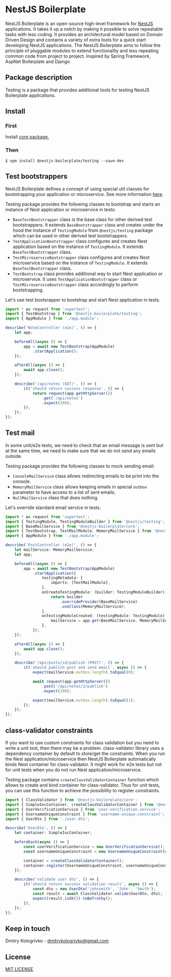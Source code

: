 # NestJS Boilerplate

NestJS Boilerplate is an open-source high-level framework for [NestJS](https://github.com/nestjs/nest) applications.
It takes it up a notch by making it possible to solve repeatable tasks with less coding. It provides an architectural
model based on Domain Driven Design and contains a variety of extra tools for a quick start developing NestJS
applications. The NestJS Boilerplate aims to follow the principle of pluggable modules to extend functionality and
less repeating common code from project to project. Inspired by Spring Framework, AspNet Boilerplate and Django.

## Package description

Testing is a package that provides additional tools for testing NestJS Boilerplate applications.

## Install

### First

Install [core package.](https://github.com/dmitrykologrivko/nestjs-boilerplate/blob/master/packages/core/docs/getting-started.md)

### Then

`$ npm install @nestjs-boilerplate/testing --save-dev`

## Test bootstrappers

NestJS Boilerplate defines a concept of using special util classes for bootstrapping your application or microservice.
See more information [here](https://github.com/dmitrykologrivko/nestjs-boilerplate/blob/master/packages/core/docs/bootstrap.md).

Testing package provides the following classes to bootstrap and starts an instance of Nest application or microservice in tests:
* `BaseTestBootstrapper` class is the base class for other derived test bootstrappers. It extends `BaseBootstrapper` class 
and creates under the hood the instance of `TestingModule` from `@nestjs/testing` package which can be used in 
other derived test bootstrappers.
* `TestApplicationBootstrapper` class configures and creates Nest application based on the instance of `TestingModule`. 
It extends `BaseTestBootstrapper` class.
* `TestMicroserviceBootstrapper` class configures and creates Nest microservice based on the instance of `TestingModule`.
It extends `BaseTestBootstrapper` class.
* `TestBootstrap` class provides additional way to start Nest application or microservice. It uses
`TestApplicationBootstrapper` class or `TestMicroserviceBootstrapper` class accordingly to perform bootstrapping.

Let's use test bootsrapper to bootstrap and start Nest application in tests.

```typescript
import * as request from 'supertest';
import { TestBootstrap } from '@nestjs-boilerplate/testing';
import { AppModule } from './app.module';

describe('NoteController (e2e)', () => {
    let app;

    beforeAll(async () => {
        app = await new TestBootstrap(AppModule)
            .startApplication();
    });

    afterAll(async () => {
        await app.close();
    });

    describe('/api/notes (GET)', () => {
        it('should return success response', () => {
            return request(app.getHttpServer())
                .get('/api/notes')
                .expect(200);
        });
    });
});
```

## Test mail

In some unit/e2e tests, we need to check that an email message is sent but at the same time, we need to make sure that 
we do not send any emails outside.

Testing package provides the following classes to mock sending email:
* `ConsoleMailService` class allows redirecting emails to be print into the console.
* `MemoryMailService` class allows keeping emails in special `outbox` parameter to have access to a list of sent emails.
* `NullMailService` class that does nothing.

Let's override standard email service in tests.

```typescript
import * as request from 'supertest';
import { TestingModule, TestingModuleBuilder } from '@nestjs/testing';
import { BaseMailService } from '@nestjs-boilerplate/core';
import { TestBootstrap, TestMailModule, MemoryMailService } from '@nestjs-boilerplate/testing';
import { AppModule } from './app.module';

describe('PostController (e2e)', () => {
    let mailService: MemoryMailService;
    let app;

    beforeAll(async () => {
        app = await new TestBootstrap(AppModule)
            .startApplication({
                testingMetadata: {
                    imports: [TestMailModule],
                },
                onCreateTestingModule: (builder: TestingModuleBuilder) => {
                    return builder
                        .overrideProvider(BaseMailService)
                        .useClass(MemoryMailService);
                },
                onTestingModuleCreated: (testingModule: TestingModule) => {
                    mailService = app.get<BaseMailService, MemoryMailService>(BaseMailService);
                },
            });
    });

    afterAll(async () => {
        await app.close();
    });

    describe('/api/posts/id/publish (POST)', () => {
        it('should publish post and send email', async () => {
            expect(mailService.outbox.length).toEqual(0);

            await request(app.getHttpServer())
                .post('/api/notes/1/publish')
                .expect(200);

            expect(mailService.outbox.length).toEqual(1);
        });
    });
});
```

## class-validator constraints

If you want to use custom constraints for class validation but you need to write a unit test, then there may be a problem.
class-validator library uses a dependency container by default to store/get the constraints. When you run the Nest 
application/microservice then NestJS Boilerplate automatically binds Nest container for class-validator.
It might work for e2e tests but not for unit tests when you do not run Nest application/microservice.

Testing package contains `createClassValidatorContainer` function which allows to create and bind container for 
class-validator. Thus for unit tests, you can use this function to achieve the possibility to register constraints.

```typescript
import { ClassValidator } from '@nestjs-boilerplate/core';
import { SimpleIocContainer, createClassValidatorContainer } from '@nestjs-boilerplate/testing';
import { UserVerificationService } from 'user-verification.service';
import { UsernameUniqueConstraint } from 'username-unique.constraint';
import { UserDto } from './user.dto';

describe('UserDto', () => {
    let container: SimpleIocContainer;

    beforeEach(async () => {
        const userVerificationService = new UserVerificationService();
        const usernameUniqueConstraint = new UsernameUniqueConstraint(userVerificationService);

        container = createClassValidatorContainer();
        container.register(UsernameUniqueConstraint, usernameUniqueConstraint);
    });

    describe('validate user dto', () => {
        it('should return success validation result', async () => {
            const dto = new UserDto('johnsmith', 'John', 'Smith');
            const result = await ClassValidator.valide(UserDto, dto);
            expect(result.isOk()).toBeTruthy();
        });
    });
});
```

## Keep in touch

Dmitry Kologrivko - dmitrykologrivko@gmail.com

## License

[MIT LICENSE](./LICENSE)
